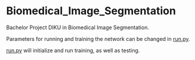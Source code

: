 # Biomedical_Image_Segmentation
Bachelor Project DIKU in Biomedical Image Segmentation. 

Parameters for running and training the network can be changed in [run.py](https://github.com/oyvinkm/Biomedical_Image_Segmentation/blob/main/3D_Unet_Brain_MRI/run.py). 

[run.py](https://github.com/oyvinkm/Biomedical_Image_Segmentation/blob/main/3D_Unet_Brain_MRI/run.py) will initialize and run training, as well as testing.


